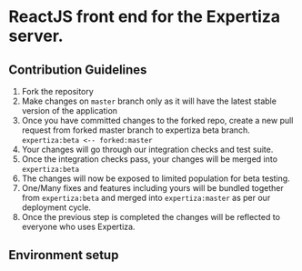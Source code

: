 # ReactJS front end for the Expertiza server.

## Contribution Guidelines

1. Fork the repository
2. Make changes on ```master``` branch only as it will have the latest stable version of the application
3. Once you have committed changes to the forked repo, create a new pull request from forked master branch to expertiza beta branch. ```expertiza:beta <-- forked:master```
4. Your changes will go through our integration checks and test suite.
5. Once the integration checks pass, your changes will be merged into ```expertiza:beta```
6. The changes will now be exposed to limited population for beta testing.
7. One/Many fixes and features including yours will be bundled together from ```expertiza:beta``` and merged into ```expertiza:master``` as per our deployment cycle.
8. Once the previous step is completed the changes will be reflected to everyone who uses Expertiza.

## Environment setup
